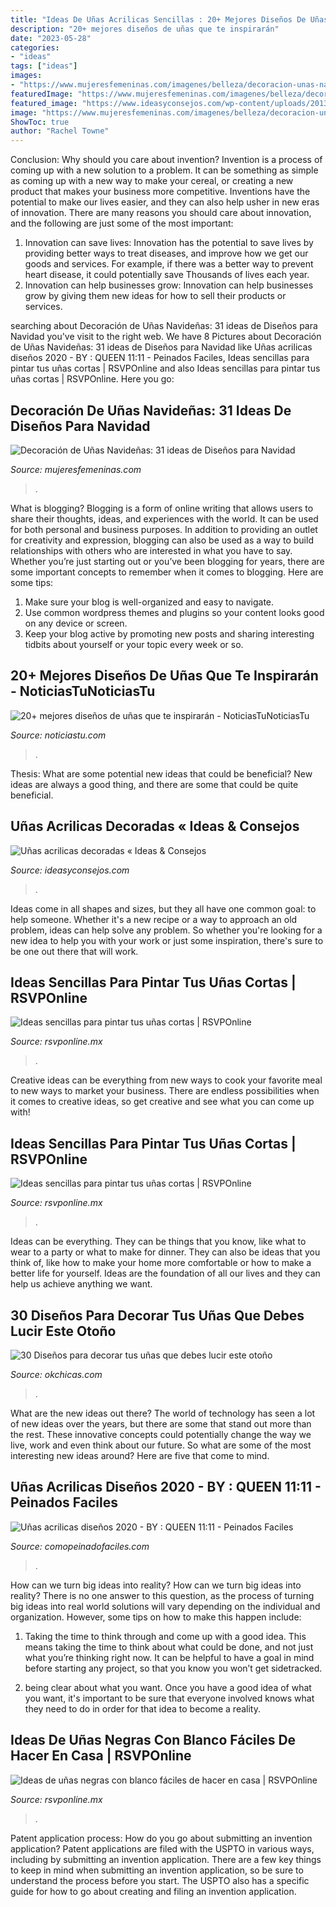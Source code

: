 ```yaml
---
title: "Ideas De Uñas Acrilicas Sencillas : 20+ Mejores Diseños De Uñas Que Te Inspirarán"
description: "20+ mejores diseños de uñas que te inspirarán"
date: "2023-05-28"
categories:
- "ideas"
tags: ["ideas"]
images:
- "https://www.mujeresfemeninas.com/imagenes/belleza/decoracion-unas-navidenas-2017-830x450.jpg"
featuredImage: "https://www.mujeresfemeninas.com/imagenes/belleza/decoracion-unas-navidenas-2017-830x450.jpg"
featured_image: "https://www.ideasyconsejos.com/wp-content/uploads/2013/05/fotodeyunasacrilicas.jpg"
image: "https://www.mujeresfemeninas.com/imagenes/belleza/decoracion-unas-navidenas-2017-830x450.jpg"
ShowToc: true
author: "Rachel Towne"
---
```



Conclusion: Why should you care about invention?
Invention is a process of coming up with a new solution to a problem. It can be something as simple as coming up with a new way to make your cereal, or creating a new product that makes your business more competitive. Inventions have the potential to make our lives easier, and they can also help usher in new eras of innovation. There are many reasons you should care about innovation, and the following are just some of the most important: 
1) Innovation can save lives: Innovation has the potential to save lives by providing better ways to treat diseases, and improve how we get our goods and services. For example, if there was a better way to prevent heart disease, it could potentially save Thousands of lives each year. 
2) Innovation can help businesses grow: Innovation can help businesses grow by giving them new ideas for how to sell their products or services.

	

		
searching about Decoración de Uñas Navideñas: 31 ideas de Diseños para Navidad you've visit to the right web. We have 8 Pictures about Decoración de Uñas Navideñas: 31 ideas de Diseños para Navidad like Uñas acrilicas diseños 2020 - BY : QUEEN 11:11 - Peinados Faciles, Ideas sencillas para pintar tus uñas cortas | RSVPOnline and also Ideas sencillas para pintar tus uñas cortas | RSVPOnline. Here you go:
		
    
## Decoración De Uñas Navideñas: 31 Ideas De Diseños Para Navidad

<img loading=lazy src="https://www.mujeresfemeninas.com/imagenes/belleza/decoracion-unas-navidenas-2017-830x450.jpg" onerror="this.onerror=null;this.src='https://tse2.mm.bing.net/th?id=OIP.4qjKU1Ruw534KzX3BvBToQHaEA&amp;pid=15.1';" alt="Decoración de Uñas Navideñas: 31 ideas de Diseños para Navidad">

_Source: mujeresfemeninas.com_

>. 

	

What is blogging?
Blogging is a form of online writing that allows users to share their thoughts, ideas, and experiences with the world. It can be used for both personal and business purposes. In addition to providing an outlet for creativity and expression, blogging can also be used as a way to build relationships with others who are interested in what you have to say.
Whether you’re just starting out or you’ve been blogging for years, there are some important concepts to remember when it comes to blogging. Here are some tips:

1. Make sure your blog is well-organized and easy to navigate.
2. Use common wordpress themes and plugins so your content looks good on any device or screen.
3. Keep your blog active by promoting new posts and sharing interesting tidbits about yourself or your topic every week or so.

    
## 20+ Mejores Diseños De Uñas Que Te Inspirarán - NoticiasTuNoticiasTu

<img loading=lazy src="http://noticiastu.com/wp-content/uploads/2016/10/6-4.jpg" onerror="this.onerror=null;this.src='https://tse3.mm.bing.net/th?id=OIP.Y-7_R0Rr2GaHy3Hdtl_VFQHaHa&amp;pid=15.1';" alt="20+ mejores diseños de uñas que te inspirarán - NoticiasTuNoticiasTu">

_Source: noticiastu.com_

>. 

	

Thesis: What are some potential new ideas that could be beneficial?
New ideas are always a good thing, and there are some that could be quite beneficial.

    
## Uñas Acrilicas Decoradas « Ideas &amp; Consejos

<img loading=lazy src="https://www.ideasyconsejos.com/wp-content/uploads/2013/05/fotodeyunasacrilicas.jpg" onerror="this.onerror=null;this.src='https://tse3.mm.bing.net/th?id=OIP.HJkd8y8WT03KkB42NOjdUwHaJ3&amp;pid=15.1';" alt="Uñas acrilicas decoradas « Ideas &amp; Consejos">

_Source: ideasyconsejos.com_

>. 

	

Ideas come in all shapes and sizes, but they all have one common goal: to help someone. Whether it's a new recipe or a way to approach an old problem, ideas can help solve any problem. So whether you're looking for a new idea to help you with your work or just some inspiration, there's sure to be one out there that will work.

    
## Ideas Sencillas Para Pintar Tus Uñas Cortas | RSVPOnline

<img loading=lazy src="https://cdn2.rsvponline.mx/files/rsvp/styles/serie_image_logo/public/images/galleries/2020/foto_del_perfil_de_nailsbydarlingdarlene_3.jpg" onerror="this.onerror=null;this.src='https://tse1.mm.bing.net/th?id=OIP.qBlDd5IURoTYOHC4u5rSzAHaFj&amp;pid=15.1';" alt="Ideas sencillas para pintar tus uñas cortas | RSVPOnline">

_Source: rsvponline.mx_

>. 

	

Creative ideas can be everything from new ways to cook your favorite meal to new ways to market your business. There are endless possibilities when it comes to creative ideas, so get creative and see what you can come up with!

    
## Ideas Sencillas Para Pintar Tus Uñas Cortas | RSVPOnline

<img loading=lazy src="https://cdn2.rsvponline.mx/files/rsvp/styles/serie_image_logo/public/images/galleries/2020/olive_5.jpg" onerror="this.onerror=null;this.src='https://tse1.mm.bing.net/th?id=OIP.TDyFiG0tCHvivz3__KsdFQHaFj&amp;pid=15.1';" alt="Ideas sencillas para pintar tus uñas cortas | RSVPOnline">

_Source: rsvponline.mx_

>. 

	

Ideas can be everything. They can be things that you know, like what to wear to a party or what to make for dinner. They can also be ideas that you think of, like how to make your home more comfortable or how to make a better life for yourself. Ideas are the foundation of all our lives and they can help us achieve anything we want.

    
## 30 Diseños Para Decorar Tus Uñas Que Debes Lucir Este Otoño

<img loading=lazy src="https://www.okchicas.com/wp-content/uploads/2015/09/Diseños-de-uñas-decoradas-12.jpg" onerror="this.onerror=null;this.src='https://tse4.mm.bing.net/th?id=OIP.1BFLKUXd7n5uZvdk6JwHPgHaHa&amp;pid=15.1';" alt="30 Diseños para decorar tus uñas que debes lucir este otoño">

_Source: okchicas.com_

>. 

	

What are the new ideas out there?
The world of technology has seen a lot of new ideas over the years, but there are some that stand out more than the rest. These innovative concepts could potentially change the way we live, work and even think about our future. So what are some of the most interesting new ideas around? Here are five that come to mind.

    
## Uñas Acrilicas Diseños 2020 - BY : QUEEN 11:11 - Peinados Faciles

<img loading=lazy src="https://1.bp.blogspot.com/-bpbZ8O08Gys/XSy-RtXv_lI/AAAAAAAADSM/nEuqnguWgx8a1oUvALW6A_QOzu-8WxSMACLcBGAs/s1600/11fb1fc7060ee3fe6160797252ad0761.jpg" onerror="this.onerror=null;this.src='https://tse4.mm.bing.net/th?id=OIP.8vB18KXCGH87YTQsZgKESwHaNK&amp;pid=15.1';" alt="Uñas acrilicas diseños 2020 - BY : QUEEN 11:11 - Peinados Faciles">

_Source: comopeinadofaciles.com_

>. 

	

How can we turn big ideas into reality?
How can we turn big ideas into reality? There is no one answer to this question, as the process of turning big ideas into real world solutions will vary depending on the individual and organization. However, some tips on how to make this happen include:
1) Taking the time to think through and come up with a good idea. This means taking the time to think about what could be done, and not just what you’re thinking right now. It can be helpful to have a goal in mind before starting any project, so that you know you won’t get sidetracked.

2) being clear about what you want. Once you have a good idea of what you want, it's important to be sure that everyone involved knows what they need to do in order for that idea to become a reality.

    
## Ideas De Uñas Negras Con Blanco Fáciles De Hacer En Casa | RSVPOnline

<img loading=lazy src="https://cdn2.rsvponline.mx/files/rsvp/styles/serie_image_logo/public/images/galleries/2020/8_foto_del_perfil_de_viraa_nails.jpg" onerror="this.onerror=null;this.src='https://tse1.mm.bing.net/th?id=OIP.ueKBk6FqCr6ffSEksGSz9AHaFj&amp;pid=15.1';" alt="Ideas de uñas negras con blanco fáciles de hacer en casa | RSVPOnline">

_Source: rsvponline.mx_

>. 

	

Patent application process: How do you go about submitting an invention application?
Patent applications are filed with the USPTO in various ways, including by submitting an invention application. There are a few key things to keep in mind when submitting an invention application, so be sure to understand the process before you start. The USPTO also has a specific guide for how to go about creating and filing an invention application.

